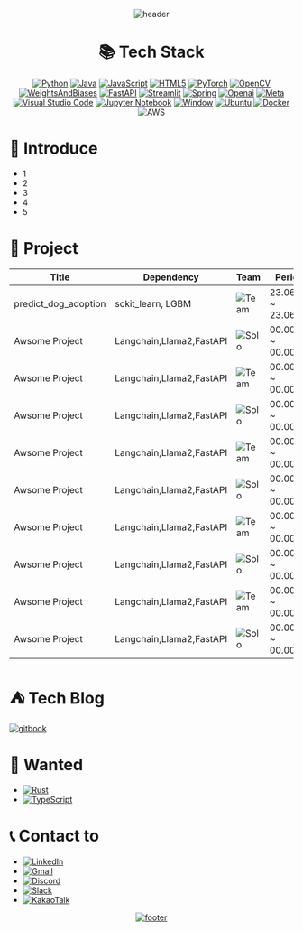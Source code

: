 <!--
**Blessian/Blessian** is a ✨ _special_ ✨ repository because its `README.md` (this file) appears on your GitHub profile.

Here are some ideas to get you started:

- 🔭 I’m currently working on ...
- 🌱 I’m currently learning ...
- 👯 I’m looking to collaborate on ...
- 🤔 I’m looking for help with ...
- 💬 Ask me about ...
- 📫 How to reach me: ...
- 😄 Pronouns: ...
- ⚡ Fun fact: ...
-->
<div align="center">

![header](https://capsule-render.vercel.app/api?type=waving&color=timeGradient&section=header&text=Blessian's%20Archive&fontAlign=50&&animation=twinkling&reversal=true)

</div>
<div align="center">

# 📚 Tech Stack
[![Python](https://img.shields.io/badge/python-3776AB?style=for-the-badge&logo=python&logoColor=ffdd54)](https://www.python.org/)
[![Java](https://img.shields.io/badge/java-%23ED8B00.svg?style=for-the-badge&logo=openjdk&logoColor=white)](https://www.java.com/ko/)
[![JavaScript](https://img.shields.io/badge/JavaScript-F7DF1E.svg?style=for-the-badge&logo=JavaScript&logoColor=black)](https://developer.mozilla.org/ko/docs/Web/JavaScript)
[![HTML5](https://img.shields.io/badge/html5-%23E34F26.svg?style=for-the-badge&logo=html5&logoColor=white)](https://developer.mozilla.org/ko/docs/Learn/HTML/Introduction_to_HTML/Getting_started)
[![PyTorch](https://img.shields.io/badge/PyTorch-%23EE4C2C.svg?style=for-the-badge&logo=PyTorch&logoColor=white)](https://pytorch.org/)
[![OpenCV](https://img.shields.io/badge/opencv-%23white.svg?style=for-the-badge&logo=opencv&logoColor=white)](https://opencv.org/)
[![WeightsAndBiases](https://img.shields.io/badge/Weights_&_Biases-FFBE00?style=for-the-badge&logo=WeightsAndBiases&logoColor=white)](https://wandb.ai/site)
[![FastAPI](https://img.shields.io/badge/FastAPI-005571?style=for-the-badge&logo=fastapi)](https://fastapi.tiangolo.com/ko/)
[![Streamlit](https://img.shields.io/badge/streamlit-FF4B4B?style=for-the-badge&logo=streamlit&logoColor=white)](https://streamlit.io/)
[![Spring](https://img.shields.io/badge/spring-%236DB33F.svg?style=for-the-badge&logo=spring&logoColor=white)](https://spring.io/)
[![Openai](https://img.shields.io/badge/openai-412991?style=for-the-badge&logo=openai&logoColor=white)](https://openai.com/)
[![Meta](https://img.shields.io/badge/meta-0467DF?style=for-the-badge&logo=meta&logoColor=white)](https://ai.meta.com/)
[![Visual Studio Code](https://img.shields.io/badge/Visual%20Studio%20Code-0078d7.svg?style=for-the-badge&logo=visual-studio-code&logoColor=white)](https://code.visualstudio.com/)
[![Jupyter Notebook](https://img.shields.io/badge/jupyter-%23FA0F00.svg?style=for-the-badge&logo=jupyter&logoColor=white)](https://jupyter.org/)
[![Window](https://img.shields.io/badge/windows-0078D4.svg?style=for-the-badge&logo=windows&logoColor=#0078D4)](https://www.microsoft.com/ko-kr/windows)
[![Ubuntu](https://img.shields.io/badge/ubuntu-E95420.svg?style=for-the-badge&logo=ubuntu&logoColor=white)](https://ubuntu.com/download)
[![Docker](https://img.shields.io/badge/Docker-2496ED.svg?style=for-the-badge&logo=Docker&logoColor=white)](https://www.docker.com/)
[![AWS](https://img.shields.io/badge/Amazon_AWS-FF9900?style=for-the-badge&logo=amazonaws&logoColor=white)](https://aws.amazon.com/ko/)

</div>

# 📢 Introduce
- 1
- 2
- 3
- 4
- 5

# 📁 Project
| Title | Dependency | Team | Period | Description | Link |
| ------ | ------ | ------ | ------ | ------ | ------ |
| predict_dog_adoption | sckit_learn, LGBM | ![Team](https://img.shields.io/badge/Team-red) | 23.06.15 ~ 23.06.21 | S | [Repo](https://github.com/Blessian/predict_dog_adoption) |
| Awsome Project | Langchain,Llama2,FastAPI | ![Solo](https://img.shields.io/badge/Solo-blue) | 00.00.00 ~ 00.00.00 | S | [Repo](https://github.com/Blessian/chatpdf) |
| Awsome Project | Langchain,Llama2,FastAPI | ![Team](https://img.shields.io/badge/Team-red) | 00.00.00 ~ 00.00.00 | S | [Repo](https://github.com/Blessian/chatpdf) |
| Awsome Project | Langchain,Llama2,FastAPI | ![Solo](https://img.shields.io/badge/Solo-blue) | 00.00.00 ~ 00.00.00 | S | [Repo](https://github.com/Blessian/chatpdf) |
| Awsome Project | Langchain,Llama2,FastAPI | ![Team](https://img.shields.io/badge/Team-red) | 00.00.00 ~ 00.00.00 | S | [Repo](https://github.com/Blessian/chatpdf) |
| Awsome Project | Langchain,Llama2,FastAPI | ![Solo](https://img.shields.io/badge/Solo-blue) | 00.00.00 ~ 00.00.00 | S | [Repo](https://github.com/Blessian/chatpdf) |
| Awsome Project | Langchain,Llama2,FastAPI | ![Team](https://img.shields.io/badge/Team-red) | 00.00.00 ~ 00.00.00 | S | [Repo](https://github.com/Blessian/chatpdf) |
| Awsome Project | Langchain,Llama2,FastAPI | ![Solo](https://img.shields.io/badge/Solo-blue) | 00.00.00 ~ 00.00.00 | S | [Repo](https://github.com/Blessian/chatpdf) |
| Awsome Project | Langchain,Llama2,FastAPI | ![Team](https://img.shields.io/badge/Team-red) | 00.00.00 ~ 00.00.00 | S | [Repo](https://github.com/Blessian/chatpdf) |
| Awsome Project | Langchain,Llama2,FastAPI | ![Solo](https://img.shields.io/badge/Solo-blue) | 00.00.00 ~ 00.00.00 | S | [Repo](https://github.com/Blessian/chatpdf) |

# ⛺ Tech Blog
[![gitbook](https://www.vectorlogo.zone/logos/gitbook/gitbook-ar21.svg?style=for-the-badge&logo=githubpages&logoColor=#222222)](https://blessians-archive.gitbook.io/blessians-page/)

# 🚀 Wanted
- [![Rust](https://img.shields.io/badge/rust-%23000000.svg?style=for-the-badge&logo=rust&logoColor=white)](https://www.rust-lang.org/)
- [![TypeScript](https://img.shields.io/badge/typescript-%23007ACC.svg?style=for-the-badge&logo=typescript&logoColor=white)](https://www.typescriptlang.org/)

# 📞 Contact to
- [![LinkedIn](https://img.shields.io/badge/linkedin-%230077B5.svg?style=for-the-badge&logo=linkedin&logoColor=white)](https://www.linkedin.com/in/dev-seunghyun-lee/)
- [![Gmail](https://img.shields.io/badge/Gmail-D14836?style=for-the-badge&logo=gmail&logoColor=white)](blessian.dev@gmail.com)
- [![Discord](https://img.shields.io/badge/Discord-%235865F2.svg?style=for-the-badge&logo=discord&logoColor=white)]()
- [![Slack](https://img.shields.io/badge/Slack-4A154B.svg?style=for-the-badge&logo=slack&logoColor=white)]()
- [![KakaoTalk](https://img.shields.io/badge/kakaotalk-ffcd00.svg?style=for-the-badge&logo=kakaotalk&logoColor=000000)]()

<div align="center">

[![footer](https://capsule-render.vercel.app/api?type=waving&color=timeGradient&section=footer&fontAlign=50&&animation=twinkling&reversal=true)]()

</div>
